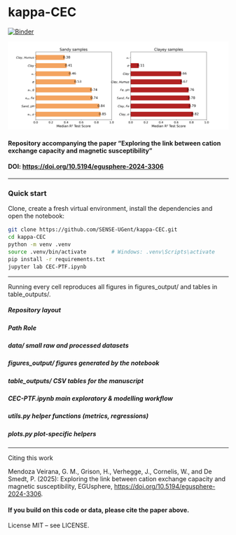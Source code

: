 # kappa-CEC

[![Binder](https://mybinder.org/badge_logo.svg)](https://mybinder.org/v2/gh/SENSE-UGent/kappa-CEC/HEAD?filepath=CEC-PTF.ipynb)

![Overview bar plot](./figures_output/barplot.png)

#### Repository accompanying the paper “Exploring the link between cation exchange capacity and magnetic susceptibility”  
#### DOI: https://doi.org/10.5194/egusphere-2024-3306  

---

### Quick start

Clone, create a fresh virtual environment, install the dependencies and open the notebook:

```bash
git clone https://github.com/SENSE-UGent/kappa-CEC.git
cd kappa-CEC
python -m venv .venv
source .venv/bin/activate        # Windows: .venv\Scripts\activate
pip install -r requirements.txt
jupyter lab CEC-PTF.ipynb
```

---

Running every cell reproduces all figures in figures_output/ and tables in table_outputs/.

##### Repository layout
##### Path	Role
##### data/	small raw and processed datasets
##### figures_output/	figures generated by the notebook
##### table_outputs/	CSV tables for the manuscript
##### CEC-PTF.ipynb	main exploratory & modelling workflow
##### utils.py	helper functions (metrics, regressions)
##### plots.py	plot-specific helpers

--- 

Citing this work

Mendoza Veirana, G. M., Grison, H., Verhegge, J., Cornelis, W., and De Smedt, P. (2025): Exploring the link between cation exchange capacity and magnetic susceptibility, EGUsphere, https://doi.org/10.5194/egusphere-2024-3306.

#### If you build on this code or data, please cite the paper above.

License
MIT – see LICENSE.
